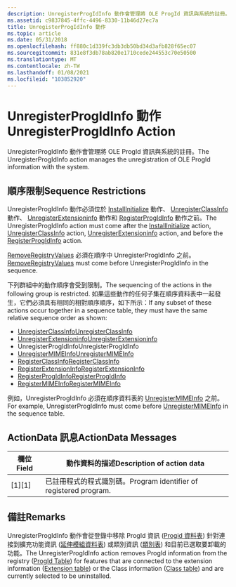 ```yaml
---
description: UnregisterProgIdInfo 動作會管理將 OLE ProgId 資訊與系統的註冊。
ms.assetid: c9837845-4ffc-4496-8330-11b46d27ec7a
title: UnregisterProgIdInfo 動作
ms.topic: article
ms.date: 05/31/2018
ms.openlocfilehash: ff880c1d339fc3db3db50bd34d3afb828f65ec07
ms.sourcegitcommit: 831e8f3db78ab820e1710cede244553c70e50500
ms.translationtype: MT
ms.contentlocale: zh-TW
ms.lasthandoff: 01/08/2021
ms.locfileid: "103852920"
---
```

# <a name="unregisterprogidinfo-action"></a><span data-ttu-id="15248-103">UnregisterProgIdInfo 動作</span><span class="sxs-lookup"><span data-stu-id="15248-103">UnregisterProgIdInfo Action</span></span>

<span data-ttu-id="15248-104">UnregisterProgIdInfo 動作會管理將 OLE ProgId 資訊與系統的註冊。</span><span class="sxs-lookup"><span data-stu-id="15248-104">The UnregisterProgIdInfo action manages the unregistration of OLE ProgId information with the system.</span></span>

## <a name="sequence-restrictions"></a><span data-ttu-id="15248-105">順序限制</span><span class="sxs-lookup"><span data-stu-id="15248-105">Sequence Restrictions</span></span>

<span data-ttu-id="15248-106">UnregisterProgIdInfo 動作必須位於 [InstallInitialize](installinitialize-action.md) 動作、 [UnregisterClassInfo](unregisterclassinfo-action.md) 動作、 [UnregisterExtensioninfo](unregisterextensioninfo-action.md) 動作和 [RegisterProgIdInfo](registerprogidinfo-action.md) 動作之前。</span><span class="sxs-lookup"><span data-stu-id="15248-106">The UnregisterProgIdInfo action must come after the [InstallInitialize](installinitialize-action.md) action, [UnregisterClassInfo](unregisterclassinfo-action.md) action, [UnregisterExtensioninfo](unregisterextensioninfo-action.md) action, and before the [RegisterProgIdInfo](registerprogidinfo-action.md) action.</span></span>

<span data-ttu-id="15248-107">[RemoveRegistryValues](removeregistryvalues-action.md) 必須在順序中 UnregisterProgIdInfo 之前。</span><span class="sxs-lookup"><span data-stu-id="15248-107">[RemoveRegistryValues](removeregistryvalues-action.md) must come before UnregisterProgIdInfo in the sequence.</span></span>

<span data-ttu-id="15248-108">下列群組中的動作順序會受到限制。</span><span class="sxs-lookup"><span data-stu-id="15248-108">The sequencing of the actions in the following group is restricted.</span></span> <span data-ttu-id="15248-109">如果這些動作的任何子集在順序資料表中一起發生，它們必須具有相同的相對順序順序，如下所示：</span><span class="sxs-lookup"><span data-stu-id="15248-109">If any subset of these actions occur together in a sequence table, they must have the same relative sequence order as shown:</span></span>

-   [<span data-ttu-id="15248-110">UnregisterClassInfo</span><span class="sxs-lookup"><span data-stu-id="15248-110">UnregisterClassInfo</span></span>](unregisterclassinfo-action.md)
-   [<span data-ttu-id="15248-111">UnregisterExtensioninfo</span><span class="sxs-lookup"><span data-stu-id="15248-111">UnregisterExtensioninfo</span></span>](unregisterextensioninfo-action.md)
-   <span data-ttu-id="15248-112">UnregisterProgIdInfo</span><span class="sxs-lookup"><span data-stu-id="15248-112">UnregisterProgIdInfo</span></span>
-   [<span data-ttu-id="15248-113">UnregisterMIMEInfo</span><span class="sxs-lookup"><span data-stu-id="15248-113">UnregisterMIMEInfo</span></span>](unregistermimeinfo-action.md)
-   [<span data-ttu-id="15248-114">RegisterClassInfo</span><span class="sxs-lookup"><span data-stu-id="15248-114">RegisterClassInfo</span></span>](registerclassinfo-action.md)
-   [<span data-ttu-id="15248-115">RegisterExtensionInfo</span><span class="sxs-lookup"><span data-stu-id="15248-115">RegisterExtensionInfo</span></span>](registerextensioninfo-action.md)
-   [<span data-ttu-id="15248-116">RegisterProgIdInfo</span><span class="sxs-lookup"><span data-stu-id="15248-116">RegisterProgIdInfo</span></span>](registerprogidinfo-action.md)
-   [<span data-ttu-id="15248-117">RegisterMIMEInfo</span><span class="sxs-lookup"><span data-stu-id="15248-117">RegisterMIMEInfo</span></span>](registermimeinfo-action.md)

<span data-ttu-id="15248-118">例如，UnregisterProgIdInfo 必須在順序資料表的 [UnregisterMIMEInfo](unregistermimeinfo-action.md) 之前。</span><span class="sxs-lookup"><span data-stu-id="15248-118">For example, UnregisterProgIdInfo must come before [UnregisterMIMEInfo](unregistermimeinfo-action.md) in the sequence table.</span></span>

## <a name="actiondata-messages"></a><span data-ttu-id="15248-119">ActionData 訊息</span><span class="sxs-lookup"><span data-stu-id="15248-119">ActionData Messages</span></span>



| <span data-ttu-id="15248-120">欄位</span><span class="sxs-lookup"><span data-stu-id="15248-120">Field</span></span> | <span data-ttu-id="15248-121">動作資料的描述</span><span class="sxs-lookup"><span data-stu-id="15248-121">Description of action data</span></span>                |
|-------|-------------------------------------------|
| <span data-ttu-id="15248-122">\[1\]</span><span class="sxs-lookup"><span data-stu-id="15248-122">\[1\]</span></span> | <span data-ttu-id="15248-123">已註冊程式的程式識別碼。</span><span class="sxs-lookup"><span data-stu-id="15248-123">Program identifier of registered program.</span></span> |



 

## <a name="remarks"></a><span data-ttu-id="15248-124">備註</span><span class="sxs-lookup"><span data-stu-id="15248-124">Remarks</span></span>

<span data-ttu-id="15248-125">UnregisterProgIdInfo 動作會從登錄中移除 ProgId 資訊 ([Progid 資料表](progid-table.md)) 針對連接到擴充功能資訊 ([延伸模組資料表](extension-table.md)) 或類別資訊 ([類別表](class-table.md)) 和目前已選取要卸載的功能。</span><span class="sxs-lookup"><span data-stu-id="15248-125">The UnregisterProgIdInfo action removes ProgId information from the registry ([ProgId Table](progid-table.md)) for features that are connected to the extension information ([Extension table](extension-table.md)) or the Class information ([Class table](class-table.md)) and are currently selected to be uninstalled.</span></span>

 

 



